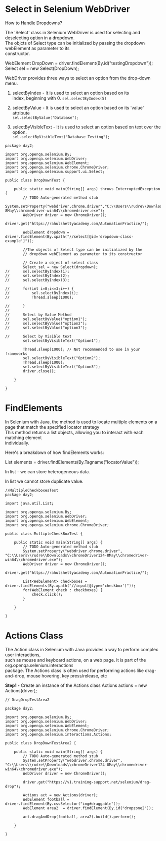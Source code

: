 # Select in Selenium WebDriver
How to Handle Dropdowns?

The 'Select' class in Selenium WebDriver is used for selecting and deselecting option in a dropdown.   
The objcts of Select type can be initialized by passing the dropdown webElement as parameter to its   
constructor.


WebElement DropDown = driver.findElement(By.id("testingDropdown"));
Select sel = new Select(DropDown);

WebDriver provides three ways to select an option from the drop-down menu.
1. selectByIndex - It is used to select an option based on its  
index, beginning with 0.
`sel.selectByIndex(5)`

2. selectByValue - It is used to select an option based on its 'value' attribute  
`sel.selectByValue("Database");`

3. selectByVisibleText - It is used to select an option based on text over the option.  
`sel.selectByVisibleText("Database Testing");`


```
package day2;

import org.openqa.selenium.By;
import org.openqa.selenium.WebDriver;
import org.openqa.selenium.WebElement;
import org.openqa.selenium.chrome.ChromeDriver;
import org.openqa.selenium.support.ui.Select;

public class DropDownTest {

	public static void main(String[] args) throws InterruptedException {
		// TODO Auto-generated method stub
		System.setProperty("webdriver.chrome.driver","C:\\Users\\rudre\\Downloads\\chromeDriver124-8May\\chromedriver-win64\\chromedriver.exe");
		WebDriver driver = new ChromeDriver();
		driver.get("https://rahulshettyacademy.com/AutomationPractice/");
		
		WebElement dropdown = driver.findElement(By.xpath("//select[@id='dropdown-class-example']"));
		
		//The objects of Select type can be initialized by the 
		// dropdown webElement as parameter to its constructor
		
		// Create a object of select class
		Select sel = new Select(dropdown);
//		sel.selectByIndex(1);
//		sel.selectByIndex(2);
//		sel.selectByIndex(3);
		
//		for(int i=0;i<=3;i++) {
//			sel.selectByIndex(i);
//			Thread.sleep(1000);

//		}
//		
//		Select by Value Method
//		sel.selectByValue("option1");
//		sel.selectByValue("option2");
//		sel.selectByValue("option3");
		
//		Select by Visible text
		sel.selectByVisibleText("Option1");
		
		Thread.sleep(1000); // Not recommended to use in your frameworks
		sel.selectByVisibleText("Option2");
		Thread.sleep(1000);
		sel.selectByVisibleText("Option3");
		driver.close();
		
	}

}

```

# FindElements
In Selenium with Java, the method is used to locate multiple elements on a  
page that match the specified locator strategy   
This method retums a list objects, allowing you to interact with each matching element   
individually.  

Here's a breakdown of how findElements works:  

List<WebElement> elements = driver.findElements(By.Tagname("locatorValue"));

In list - we can store heterogeneous data.

In list we cannot store duplicate value.



```
//MultipleCheckboxesTest
package day2;

import java.util.List;

import org.openqa.selenium.By;
import org.openqa.selenium.WebDriver;
import org.openqa.selenium.WebElement;
import org.openqa.selenium.chrome.ChromeDriver;

public class MultipleCheckBoxTest {

	public static void main(String[] args) {
		// TODO Auto-generated method stub
		System.setProperty("webdriver.chrome.driver", "C:\\Users\\rudre\\Downloads\\chromeDriver124-8May\\chromedriver-win64\\chromedriver.exe");
		WebDriver driver = new ChromeDriver();
		driver.get("https://rahulshettyacademy.com/AutomationPractice/");
		
		List<WebElement> checkboxes = driver.findElements(By.xpath("//input[@type='checkbox']"));
		for(WebElement check : checkboxes) {
			check.click();
		}
		
	}

}

```

# Actions Class
The Action class in Selenium with Java provides a way to perform complex user interactions,   
such as mouse and keyboard actions, on a web page. It is part of the org.openqa.selenium.interactions     
package. The Actions class is often used for performing actions like drag-and-drop, 
mouse hovering, key press/release, etc

**Step1 -** 
Create an instance of the Actions class
Actions actions = new Actions(driver);

```
// DragDropTestArea2

package day2;

import org.openqa.selenium.By;
import org.openqa.selenium.WebDriver;
import org.openqa.selenium.WebElement;
import org.openqa.selenium.chrome.ChromeDriver;
import org.openqa.selenium.interactions.Actions;

public class DropDownTestArea2 {

	public static void main(String[] args) {
		// TODO Auto-generated method stub
		System.setProperty("webdriver.chrome.driver", "C:\\Users\\rudre\\Downloads\\chromeDriver124-8May\\chromedriver-win64\\chromedriver.exe");
		WebDriver driver = new ChromeDriver();
		
		driver.get("https://v1.training-support.net/selenium/drag-drop");
		
		Actions act = new Actions(driver);
		WebElement football = driver.findElement(By.cssSelector("img#draggable"));
		WebElement area2  = driver.findElement(By.id("dropzone2"));
		
		act.dragAndDrop(football, area2).build().perform();

	}

}

```